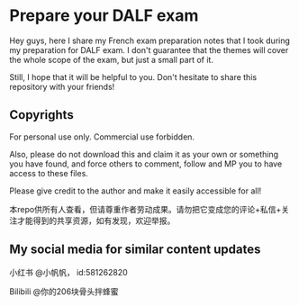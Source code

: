 # Prepare your DALF exam

Hey guys, here I share my French exam preparation notes that I took during my preparation for DALF exam. I don't guarantee that the themes will cover the whole scope of the exam, but just a small part of it. 

Still, I hope that it will be helpful to you. Don't hesitate to share this repository with your friends!

## Copyrights

For personal use only. Commercial use forbidden. 

Also, please do not download this and claim it as your own or something you have found, and force others to comment, follow and MP you to have access to these files.

Please give credit to the author and make it easily accessible for all!

本repo供所有人查看，但请尊重作者劳动成果。请勿把它变成您的评论+私信+关注才能得到的共享资源，如有发现，欢迎举报。


## My social media for similar content updates

小红书 @小帆帆， id:581262820

Bilibili @你的206块骨头拌蜂蜜


